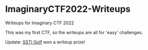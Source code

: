 # ImaginaryCTF2022-Writeups
Writeups for Imaginary CTF 2022

This was my first CTF, so the writeups are all for 'easy' challenges.

Update: [SSTI Golf](https://github.com/ImAKappa/ImaginaryCTF2022-Writeups/blob/trunk/sstigolf/sstigolf.md) won a writeup prize!
